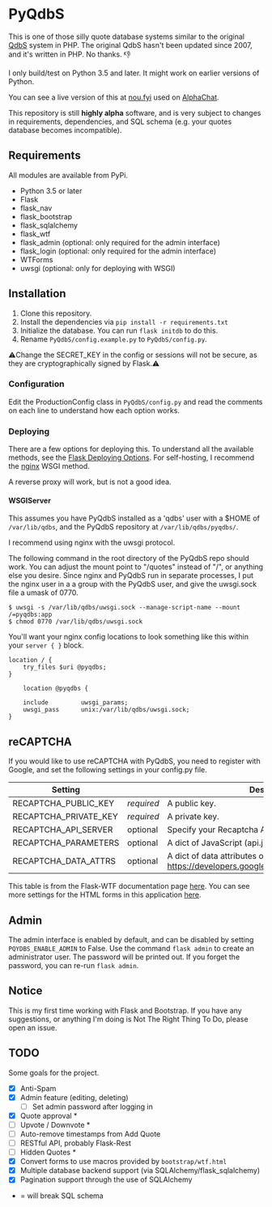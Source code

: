 # PyQdbS

This is one of those silly quote database systems similar to the original [QdbS](http://www.qdbs.org/news.php) system in PHP.
The original QdbS hasn't been updated since 2007, and it's written in PHP. No thanks. :-1:

I only build/test on Python 3.5 and later. It might work on earlier versions of Python.

You can see a live version of this at [nou.fyi](https://www.nou.fyi) used on [AlphaChat](https://www.alphachat.net).

This repository is still **highly alpha** software, and is very subject to changes in requirements, dependencies, and SQL schema (e.g. your quotes database becomes incompatible).

## Requirements

All modules are available from PyPi.

- Python 3.5 or later
- Flask
- flask_nav
- flask_bootstrap
- flask_sqlalchemy
- flask_wtf
- flask_admin (optional: only required for the admin interface)
- flask_login (optional: only required for the admin interface)
- WTForms
- uwsgi (optional: only for deploying with WSGI)

## Installation

1. Clone this repository.
2. Install the dependencies via `pip install -r requirements.txt`
3. Initialize the database. You can run `flask initdb` to do this.
4. Rename `PyQdbS/config.example.py` to `PyQdbS/config.py`.

:warning:Change the SECRET_KEY in the config or sessions will not be secure, as they are cryptographically signed by Flask.:warning:

### Configuration

Edit the ProductionConfig class in `PyQdbS/config.py` and read the comments on each line to understand how each option works.

### Deploying

There are a few options for deploying this. To understand all the available methods, see the [Flask Deploying Options](http://flask.pocoo.org/docs/0.12/deploying/).
For self-hosting, I recommend the [nginx](http://flask.pocoo.org/docs/0.12/deploying/fastcgi/#configuring-nginx) WSGI method.

A reverse proxy will work, but is not a good idea.

#### WSGIServer

This assumes you have PyQdbS installed as a 'qdbs' user with a $HOME of `/var/lib/qdbs`, and the PyQdbS repository at `/var/lib/qdbs/pyqdbs/`.

I recommend using nginx with the uwsgi protocol.

The following command in the root directory of the PyQdbS repo should work. You can adjust the mount point to "/quotes" instead of "/", or anything else you desire.
Since nginx and PyQdbS run in separate processes, I put the nginx user in a a group with the PyQdbS user, and give the uwsgi.sock file a umask of 0770.

```
$ uwsgi -s /var/lib/qdbs/uwsgi.sock --manage-script-name --mount /=pyqdbs:app
$ chmod 0770 /var/lib/qdbs/uwsgi.sock

```
You'll want your nginx config locations to look something like this within your `server { }` block.

```
location / {
    try_files $uri @pyqdbs;
}

    location @pyqdbs {

    include         uwsgi_params;
    uwsgi_pass      unix:/var/lib/qdbs/uwsgi.sock;
}
```

## reCAPTCHA

If you would like to use reCAPTCHA with PyQdbS, you need to register with Google, and set the following settings in your config.py file.

| Setting               |            | Description                                                                             |
| ----------------------|------------|-----------------------------------------------------------------------------------------|
| RECAPTCHA_PUBLIC_KEY  | *required* | A public key.                                                                           |
| RECAPTCHA_PRIVATE_KEY | *required* | A private key.                                                                          |
| RECAPTCHA_API_SERVER  | optional   | Specify your Recaptcha API server.                                                      |
| RECAPTCHA_PARAMETERS  | optional   | A dict of JavaScript (api.js) parameters.                                               |
| RECAPTCHA_DATA_ATTRS  | optional   | A dict of data attributes options. https://developers.google.com/recaptcha/docs/display |

This table is from the Flask-WTF documentation page [here](https://flask-wtf.readthedocs.io/en/latest/form.html#recaptcha).
You can see more settings for the HTML forms in this application [here](https://flask-wtf.readthedocs.io/en/latest/config.html).

## Admin

The admin interface is enabled by default, and can be disabled by setting `PQYDBS_ENABLE_ADMIN` to False. Use the command `flask admin` to create an administrator user. The password will be printed out. If you forget the password, you can re-run `flask admin`.

## Notice

This is my first time working with Flask and Bootstrap. If you have any suggestions, or anything I'm doing is Not The Right Thing To Do, please open an issue.

## TODO

Some goals for the project. 

- [X] Anti-Spam
- [X] Admin feature (editing, deleting)
  - [ ] Set admin password after logging in
- [X] Quote approval *
- [ ] Upvote / Downvote *
- [ ] Auto-remove timestamps from Add Quote
- [ ] RESTful API, probably Flask-Rest
- [ ] Hidden Quotes  *
- [X] Convert forms to use macros provided by `bootstrap/wtf.html`
- [X] Multiple database backend support (via SQLAlchemy/flask_sqlalchemy)
- [X] Pagination support through the use of SQLAlchemy

* = will break SQL schema
